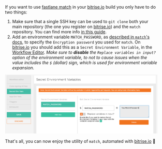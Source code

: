If you want to use [fastlane match](https://github.com/fastlane/fastlane/tree/master/match)
in your [bitrise.io](https://www.bitrise.io/) build you only have to do two things:

1. Make sure that a single SSH key can be used to `git clone` both your main repository (the one
   you register on [bitrise.io](https://www.bitrise.io/)) and the `match` repository.
   You can find more info [in this guide](http://devcenter.bitrise.io/docs/adding-projects-with-submodules).
2. Add an environment variable `MATCH_PASSWORD`, as
   [described in `match`'s docs](https://github.com/fastlane/fastlane/tree/master/match#encryption-password),
   to specify the `Encryption password` you used for `match`.
   On [bitrise.io](https://www.bitrise.io/) you should add this as a `Secret Environment Variable`,
   in the [Workflow Editor](http://devcenter.bitrise.io/docs/add-your-first-step-to-your-apps-workflow).
   _Make sure to __disable__ the `Replace variables in input?` option of the environment
   variable, to not to cause issues when the value includes the `$` (dollar) sign, which is used
   for environment variable expansion._

![Screenshot - Fastlane match secret env var setup](/img/tips-and-tricks/fastlane-match-password-secret-env.png)

That's all, you can now enjoy the utility of `match`, automated with [bitrise.io](https://www.bitrise.io/) 🚀
